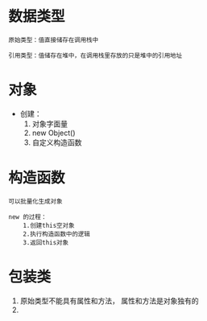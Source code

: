 # 数据类型
    原始类型：值直接储存在调用栈中

    引用类型：值储存在堆中，在调用栈里存放的只是堆中的引用地址

# 对象
- 创建：
    1. 对象字面量
    2. new Object()
    3. 自定义构造函数

# 构造函数
    可以批量化生成对象

    new 的过程：
        1.创建this空对象
        2.执行构造函数中的逻辑
        3.返回this对象

# 包装类
1. 原始类型不能具有属性和方法， 属性和方法是对象独有的
2. 